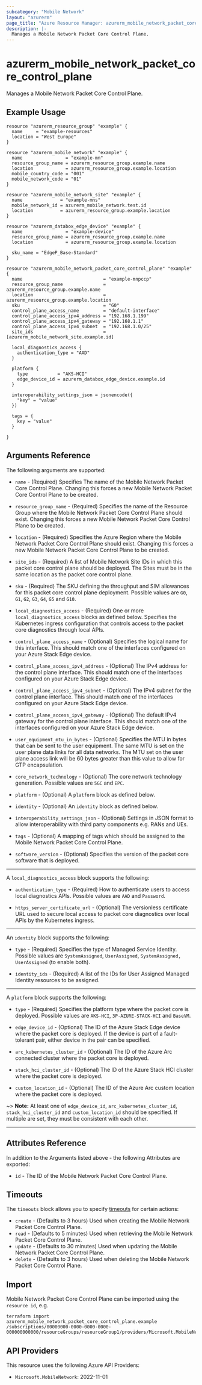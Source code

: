 ```yaml
---
subcategory: "Mobile Network"
layout: "azurerm"
page_title: "Azure Resource Manager: azurerm_mobile_network_packet_core_control_plane"
description: |-
  Manages a Mobile Network Packet Core Control Plane.
---
```


# azurerm_mobile_network_packet_core_control_plane

Manages a Mobile Network Packet Core Control Plane.

## Example Usage

```hcl
resource "azurerm_resource_group" "example" {
  name     = "example-resources"
  location = "West Europe"
}

resource "azurerm_mobile_network" "example" {
  name                = "example-mn"
  resource_group_name = azurerm_resource_group.example.name
  location            = azurerm_resource_group.example.location
  mobile_country_code = "001"
  mobile_network_code = "01"
}

resource "azurerm_mobile_network_site" "example" {
  name              = "example-mns"
  mobile_network_id = azurerm_mobile_network.test.id
  location          = azurerm_resource_group.example.location
}

resource "azurerm_databox_edge_device" "example" {
  name                = "example-device"
  resource_group_name = azurerm_resource_group.example.name
  location            = azurerm_resource_group.example.location

  sku_name = "EdgeP_Base-Standard"
}

resource "azurerm_mobile_network_packet_core_control_plane" "example" {
  name                              = "example-mnpccp"
  resource_group_name               = azurerm_resource_group.example.name
  location                          = azurerm_resource_group.example.location
  sku                               = "G0"
  control_plane_access_name         = "default-interface"
  control_plane_access_ipv4_address = "192.168.1.199"
  control_plane_access_ipv4_gateway = "192.168.1.1"
  control_plane_access_ipv4_subnet  = "192.168.1.0/25"
  site_ids                          = [azurerm_mobile_network_site.example.id]

  local_diagnostics_access {
    authentication_type = "AAD"
  }

  platform {
    type           = "AKS-HCI"
    edge_device_id = azurerm_databox_edge_device.example.id
  }

  interoperability_settings_json = jsonencode({
    "key" = "value"
  })

  tags = {
    key = "value"
  }

}
```

## Arguments Reference

The following arguments are supported:

* `name` - (Required) Specifies The name of the Mobile Network Packet Core Control Plane. Changing this forces a new Mobile Network Packet Core Control Plane to be created.

* `resource_group_name` - (Required) Specifies the name of the Resource Group where the Mobile Network Packet Core Control Plane should exist. Changing this forces a new Mobile Network Packet Core Control Plane to be created.

* `location` - (Required) Specifies the Azure Region where the Mobile Network Packet Core Control Plane should exist. Changing this forces a new Mobile Network Packet Core Control Plane to be created.

* `site_ids` - (Required) A list of Mobile Network Site IDs in which this packet core control plane should be deployed. The Sites must be in the same location as the packet core control plane.

* `sku` - (Required) The SKU defining the throughput and SIM allowances for this packet core control plane deployment. Possible values are `G0`, `G1`, `G2`, `G3`, `G4`, `G5` and `G10`.

* `local_diagnostics_access` - (Required) One or more `local_diagnostics_access` blocks as defined below. Specifies the Kubernetes ingress configuration that controls access to the packet core diagnostics through local APIs.

* `control_plane_access_name` - (Optional) Specifies the logical name for this interface. This should match one of the interfaces configured on your Azure Stack Edge device.

* `control_plane_access_ipv4_address` - (Optional) The IPv4 address for the control plane interface. This should match one of the interfaces configured on your Azure Stack Edge device.

* `control_plane_access_ipv4_subnet` - (Optional) The IPv4 subnet for the control plane interface. This should match one of the interfaces configured on your Azure Stack Edge device.

* `control_plane_access_ipv4_gateway` - (Optional) The default IPv4 gateway for the control plane interface. This should match one of the interfaces configured on your Azure Stack Edge device.

* `user_equipment_mtu_in_bytes` - (Optional) Specifies the MTU in bytes that can be sent to the user equipment. The same MTU is set on the user plane data links for all data networks. The MTU set on the user plane access link will be 60 bytes greater than this value to allow for GTP encapsulation.

* `core_network_technology` - (Optional) The core network technology generation. Possible values are `5GC` and `EPC`.

* `platform` - (Optional) A `platform` block as defined below.

* `identity` - (Optional) An `identity` block as defined below.

* `interoperability_settings_json` - (Optional) Settings in JSON format to allow interoperability with third party components e.g. RANs and UEs.

* `tags` - (Optional) A mapping of tags which should be assigned to the Mobile Network Packet Core Control Plane.

* `software_version` - (Optional) Specifies the version of the packet core software that is deployed.

---

A `local_diagnostics_access` block supports the following:

* `authentication_type` - (Required) How to authenticate users to access local diagnostics APIs. Possible values are `AAD` and `Password`.

* `https_server_certificate_url` - (Optional) The versionless certificate URL used to secure local access to packet core diagnostics over local APIs by the Kubernetes ingress.

---

An `identity` block supports the following:

* `type` - (Required) Specifies the type of Managed Service Identity. Possible values are `SystemAssigned`, `UserAssigned`, `SystemAssigned, UserAssigned` (to enable both).

* `identity_ids` - (Required) A list of the IDs for User Assigned Managed Identity resources to be assigned.

---

A `platform` block supports the following:

* `type` - (Required) Specifies the platform type where the packet core is deployed. Possible values are `AKS-HCI`, `3P-AZURE-STACK-HCI` and `BaseVM`.

* `edge_device_id` - (Optional) The ID of the Azure Stack Edge device where the packet core is deployed. If the device is part of a fault-tolerant pair, either device in the pair can be specified.

* `arc_kubernetes_cluster_id` - (Optional) The ID of the Azure Arc connected cluster where the packet core is deployed.

* `stack_hci_cluster_id` - (Optional) The ID of the Azure Stack HCI cluster where the packet core is deployed.

* `custom_location_id` - (Optional) The ID of the Azure Arc custom location where the packet core is deployed.

~> **Note:** At least one of `edge_device_id`, `arc_kubernetes_cluster_id`, `stack_hci_cluster_id` and `custom_location_id` should be specified. If multiple are set, they must be consistent with each other.

---

## Attributes Reference

In addition to the Arguments listed above - the following Attributes are exported:

* `id` - The ID of the Mobile Network Packet Core Control Plane.

## Timeouts

The `timeouts` block allows you to specify [timeouts](https://www.terraform.io/docs/configuration/resources.html#timeouts) for certain actions:

* `create` - (Defaults to 3 hours) Used when creating the Mobile Network Packet Core Control Plane.
* `read` - (Defaults to 5 minutes) Used when retrieving the Mobile Network Packet Core Control Plane.
* `update` - (Defaults to 30 minutes) Used when updating the Mobile Network Packet Core Control Plane.
* `delete` - (Defaults to 3 hours) Used when deleting the Mobile Network Packet Core Control Plane.

## Import

Mobile Network Packet Core Control Plane can be imported using the `resource id`, e.g.

```shell
terraform import azurerm_mobile_network_packet_core_control_plane.example /subscriptions/00000000-0000-0000-0000-000000000000/resourceGroups/resourceGroup1/providers/Microsoft.MobileNetwork/packetCoreControlPlanes/packetCoreControlPlane1
```

## API Providers
<!-- This section is generated, changes will be overwritten -->
This resource uses the following Azure API Providers:

* `Microsoft.MobileNetwork`: 2022-11-01
